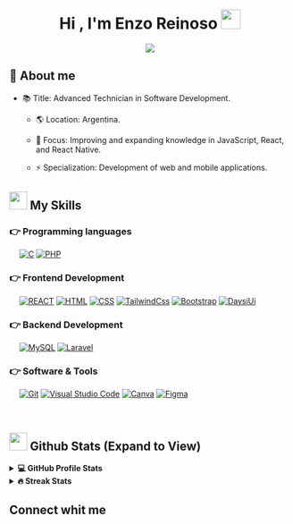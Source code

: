  <h1 align="center">Hi , I'm Enzo Reinoso <img src="https://media.giphy.com/media/hvRJCLFzcasrR4ia7z/giphy.gif" width="35"></h1>
 <p align="center">
 <img src="https://readme-typing-svg.herokuapp.com/?lines=Welcome+to+my+GitHub+Profile!&center=true&width=360&height=30">
</p>

## 🧭 About me

- 📚 Title: Advanced Technician in Software Development.

  - 🌎 Location: Argentina.

  - 💬 Focus: Improving and expanding knowledge in JavaScript, React, and React Native.

  - ⚡ Specialization: Development of web and mobile applications.



## <img src = "https://media2.giphy.com/media/QssGEmpkyEOhBCb7e1/giphy.gif?cid=ecf05e47a0n3gi1bfqntqmob8g9aid1oyj2wr3ds3mg700bl&rid=giphy.gif" width = 32px>  My Skills

### 👉 Programming languages

<p align="left"> 
  &emsp; 
  <a href="https://developer.mozilla.org/es/docs/Web/JavaScript" target="_blank"> 
    <img alt="C" src="https://img.shields.io/badge/javascript-%23323330.svg?style=for-the-badge&logo=javascript&logoColor=%23F7DF1E"></a>
 
  <a href="https://www.php.net/">
    <img alt="PHP" src="https://img.shields.io/badge/php-%23777BB4.svg?style=for-the-badge&logo=php&logoColor=white"/></a>
</p>

### 👉 Frontend Development
<p align="left"> 
  &emsp; 
  <a href="https://es.react.dev/" target="_blank"> 
   <img alt="REACT" src="https://img.shields.io/badge/react-%2320232a.svg?style=for-the-badge&logo=react&logoColor=%2361DAFB"></a>
  <a href="https://www.w3.org/html/" target="_blank"> 
   <img alt="HTML" src="https://img.shields.io/badge/html5-%23E34F26.svg?style=for-the-badge&logo=html5&logoColor=white"></a> 
  <a href="https://www.w3schools.com/css/" target="_blank">
    <img alt="CSS" src="https://img.shields.io/badge/css3-%231572B6.svg?style=for-the-badge&logo=css3&logoColor=white"></a>
	<a href="https://tailwindcss.com/" target="_blank">
    <img alt="TailwindCss" src="https://img.shields.io/badge/tailwindcss-%2338B2AC.svg?style=for-the-badge&logo=tailwind-css&logoColor=white"></a>
  <a href="https://getbootstrap.com" target="_blank"> 
    <img alt="Bootstrap" src="https://img.shields.io/badge/bootstrap-%238511FA.svg?style=for-the-badge&logo=bootstrap&logoColor=white"/></a>
	<a href="https://daisyui.com/" target="_blank"> 
    <img alt="DaysiUi" src="https://img.shields.io/badge/daisyui-5A0EF8?style=for-the-badge&logo=daisyui&logoColor=white"/></a>
</p>

### 👉 Backend Development
<p align="left">
  &emsp;
    <a href="https://www.mysql.com/"><img alt="MySQL" src="https://img.shields.io/badge/mysql-4479A1.svg?style=for-the-badge&logo=mysql&logoColor=white"></a>
    <a href=""><img alt="Laravel" src ="https://img.shields.io/badge/laravel-%23FF2D20.svg?style=for-the-badge&logo=laravel&logoColor=white"/></a>
 </p>
  
 ### 👉 Software & Tools
 
<p>
  &emsp;
    <a href="#"><img alt="Git" src="https://img.shields.io/badge/git-%23F05033.svg?style=for-the-badge&logo=git&logoColor=white"></a>
    <a href="#"><img alt="Visual Studio Code" src="https://img.shields.io/badge/Visual%20Studio%20Code-0078d7.svg?style=for-the-badge&logo=visual-studio-code&logoColor=white"></a>
    <a href=""><img alt="Canva" src="https://img.shields.io/badge/Canva-%2300C4CC.svg?style=for-the-badge&logo=Canva&logoColor=white"/></a>
    <a href=""><img alt="Figma" src="https://img.shields.io/badge/figma-%23F24E1E.svg?style=for-the-badge&logo=figma&logoColor=white"/></a>
</p>

<br/>

## <img src="https://media.giphy.com/media/cj87CxfRtrUifF3Ryk/giphy.gif" width="32px"> Github Stats (Expand to View) 
<details> 
  <summary><b>💻 GitHub Profile Stats</b></summary>
  <br/>
  <p align="center">
    <a href="https://github.com/anuraghazra/github-readme-stats"><img alt="Enzoreinoso9 Github Stats" src="https://github-readme-stats.vercel.app/api?username=Enzoreinoso9&show_icons=true&count_private=true&theme=algolia" height="192px"/></a>
<br/>
  &nbsp;
	  <img src="https://github-readme-stats.vercel.app/api/top-langs?username=Enzoreinoso9&show_icons=true&locale=en&layout=compact&theme=algolia" alt="enzoreinoso9" height="192px"/>
  </p>
</details>


<details>
  <summary><b>🔥 Streak Stats</b></summary>
  <br/>
  <p align="center"><img src="https://github-readme-streak-stats.herokuapp.com/?user=Enzoreinoso9&theme=algolia" alt="enzoreinoso9"  /></p>
  <br/>

</details>

## Connect whit me
